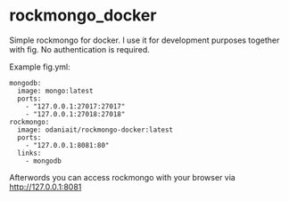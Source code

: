 # rockmongo_docker

Simple rockmongo for docker. I use it for development purposes together with fig. No authentication is required.

Example fig.yml:
```
mongodb:
  image: mongo:latest
  ports:
    - "127.0.0.1:27017:27017"
    - "127.0.0.1:27018:27018"
rockmongo:
  image: odaniait/rockmongo-docker:latest
  ports:
    - "127.0.0.1:8081:80"
  links:
    - mongodb
```

Afterwords you can access rockmongo with your browser via http://127.0.0.1:8081
